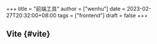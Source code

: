 +++
title = "前端工具"
author = ["wenhu"]
date = 2023-02-27T20:32:00+08:00
tags = ["frontend"]
draft = false
+++

## Vite {#vite}
